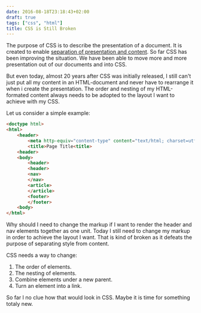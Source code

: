 ```yaml
---
date: 2016-08-18T23:18:43+02:00
draft: true
tags: ["css", "html"]
title: CSS is Still Broken
---
```


The purpose of CSS is to describe the presentation of a document. It is created to enable [separation of presentation and content](https://en.wikipedia.org/wiki/Separation_of_presentation_and_content). So far CSS has been improving the situation. We have been able to move more and more presentation out of our documents and into CSS.

But even today, almost 20 years after CSS was initially released, I still can't just put all my content in an HTML-document and never have to rearrange it when i create the presentation. The order and nesting of my HTML-formated content always needs to be adopted to the layout I want to achieve with my CSS.

Let us consider a simple example:

```html
<doctype html>
<html>
	<header>
		<meta http-equiv="content-type" content="text/html; charset=utf-8">
		<title>Page Title<title>
	<header>
	<body>
		<header>
		<header>
		<nav>
		</nav>
		<article>
		</article>
		<footer>
		</footer>
	<body>
</html>
```
Why should I need to change the markup if I want to render the header and nav elements together as one unit. Today I still need to change my markup in order to achieve the layout I want. That is kind of broken as it defeats the purpose of separating style from content.

CSS needs a way to change:

1. The order of elements.
2. The nesting of elements.
3. Combine elements under a new parent.
4. Turn an element into a link.

So far I no clue how that would look in CSS. Maybe it is time for something totaly new.